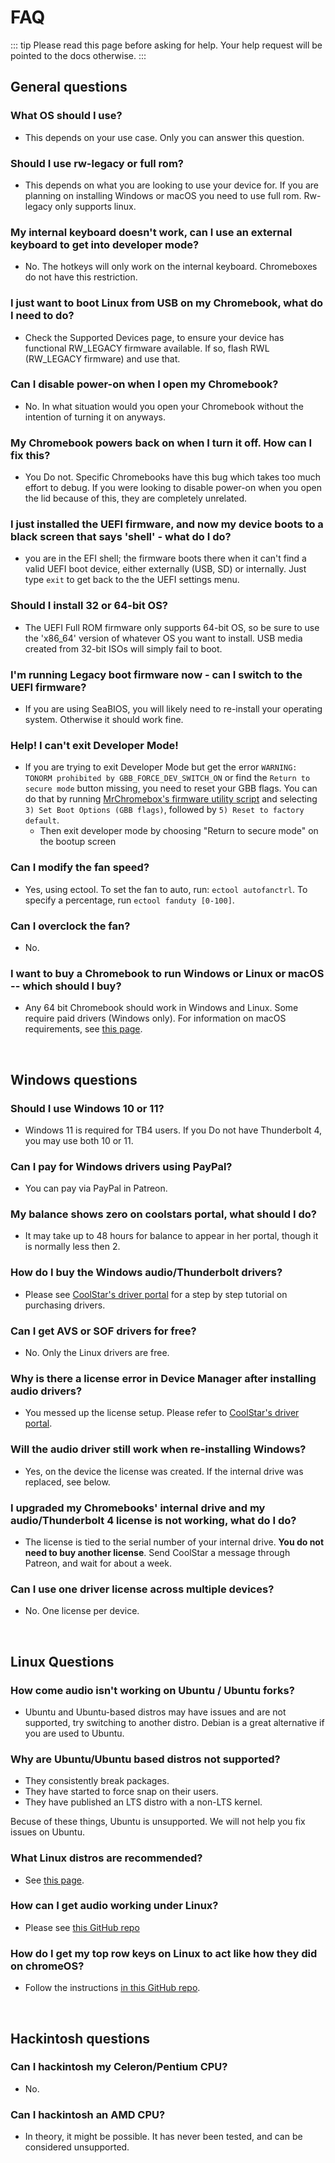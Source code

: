 # FAQ

::: tip
Please read this page before asking for help. Your help request will be pointed to the docs otherwise.
:::

## General questions

### What OS should I use?

- This depends on your use case. Only you can answer this question. <!-- Not ubuntu plz -->

### Should I use rw-legacy or full rom?

- This depends on what you are looking to use your device for. If you are planning on installing Windows or macOS you need to use full rom. Rw-legacy only supports linux.

### My internal keyboard doesn't work, can I use an external keyboard to get into developer mode?

- No. The hotkeys will only work on the internal keyboard. Chromeboxes do not have this restriction.

### I just want to boot Linux from USB on my Chromebook, what do I need to do?

- Check the Supported Devices page, to ensure your device has functional RW_LEGACY firmware available. If so, flash RWL (RW_LEGACY firmware) and use that.

### Can I disable power-on when I open my Chromebook?

- No. In what situation would you open your Chromebook without the intention of turning it on anyways.

### My Chromebook powers back on when I turn it off. How can I fix this?

- You Do not. Specific Chromebooks have this bug which takes too much effort to debug. If you were looking to disable power-on when you open the lid because of this, they are completely unrelated.

### I just installed the UEFI firmware, and now my device boots to a black screen that says 'shell' - what do I do?

- you are in the EFI shell; the firmware boots there when it can't find a valid UEFI boot device, either externally (USB, SD) or internally. Just type `exit` to get back to the the UEFI settings menu.

### Should I install 32 or 64-bit OS?

- The UEFI Full ROM firmware only supports 64-bit OS, so be sure to use the 'x86_64' version of whatever OS you want to install. USB media created from 32-bit ISOs will simply fail to boot.

### I'm running Legacy boot firmware now - can I switch to the UEFI firmware?

- If you are using SeaBIOS, you will likely need to re-install your operating system. Otherwise it should work fine.

### Help! I can't exit Developer Mode!

- If you are trying to exit Developer Mode but get the error `WARNING: TONORM prohibited by GBB_FORCE_DEV_SWITCH_ON` or find the `Return to secure mode` button missing, you need to reset your GBB flags. You can do that by running [MrChromebox's firmware utility script](https://mrchromebox.tech/#fwscript) and selecting `3) Set Boot Options (GBB flags)`, followed by `5) Reset to factory default`.
  - Then exit developer mode by choosing "Return to secure mode" on the bootup screen

### Can I modify the fan speed?

- Yes, using ectool. To set the fan to auto, run: `ectool autofanctrl`. To specify a percentage, run `ectool fanduty [0-100]`.

### Can I overclock the fan?

- No.

### I want to buy a Chromebook to run Windows or Linux or macOS -- which should I buy?

- Any 64 bit Chromebook should work in Windows and Linux. Some require paid drivers (Windows only). For information on macOS requirements, see [this page](installing/installing-macos.md).

<br>

## Windows questions

### Should I use Windows 10 or 11?

- Windows 11 is required for TB4 users. If you Do not have Thunderbolt 4, you may use both 10 or 11.

### Can I pay for Windows drivers using PayPal?

- You can pay via PayPal in Patreon.

### My balance shows zero on coolstars portal, what should I do?

- It may take up to 48 hours for balance to appear in her portal, though it is normally less then 2.

### How do I buy the Windows audio/Thunderbolt drivers?

- Please see [CoolStar's driver portal](https://coolstar.org/chromebook/driverlicense/login.html) for a step by step tutorial on purchasing drivers.

### Can I get AVS or SOF drivers for free?

- No. Only the Linux drivers are free.

### Why is there a license error in Device Manager after installing audio drivers?

- You messed up the license setup. Please refer to [CoolStar's driver portal](https://coolstar.org/chromebook/driverlicense/login.html).

### Will the audio driver still work when re-installing Windows?

- Yes, on the device the license was created. If the internal drive was replaced, see below.

### I upgraded my Chromebooks' internal drive and my audio/Thunderbolt 4 license is not working, what do I do?

- The license is tied to the serial number of your internal drive. **You do not need to buy another license**. Send CoolStar a message through Patreon, and wait for about a week.

### Can I use one driver license across multiple devices?

- No. One license per device.

<br>

## Linux Questions

### How come audio isn't working on Ubuntu / Ubuntu forks?

- Ubuntu and Ubuntu-based distros may have issues and are not supported, try switching to another distro. Debian is a great alternative if you are used to Ubuntu.

### Why are Ubuntu/Ubuntu based distros not supported?

- They consistently break packages.
- They have started to force snap on their users.
- They have published an LTS distro with a non-LTS kernel.

Becuse of these things, Ubuntu is unsupported. We will not help you fix issues on Ubuntu.

### What Linux distros are recommended?

- See [this page](installing/installing-linux.md).

### How can I get audio working under Linux?

- Please see [this GitHub repo](https://github.com/WeirdTreeThing/chromebook-linux-audio)

### How do I get my top row keys on Linux to act like how they did on chromeOS?

- Follow the instructions [in this GitHub repo](https://github.com/WeirdTreeThing/cros-keyboard-map).

<br>

## Hackintosh questions

### Can I hackintosh my Celeron/Pentium CPU?

- No.

### Can I hackintosh an AMD CPU?

- In theory, it might be possible. It has never been tested, and can be considered unsupported.
